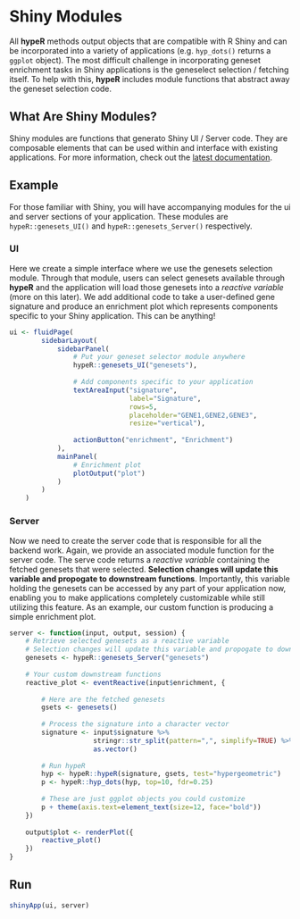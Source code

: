 
<!-- README.md is generated from README.Rmd. Please edit that file -->

# Shiny Modules

All **hypeR** methods output objects that are compatible with R Shiny
and can be incorporated into a variety of applications
(e.g. `hyp_dots()` returns a `ggplot` object). The most difficult
challenge in incorporating geneset enrichment tasks in Shiny
applications is the geneselect selection / fetching itself. To help with
this, **hypeR** includes module functions that abstract away the geneset
selection code.

## What Are Shiny Modules?

Shiny modules are functions that generato Shiny UI / Server code. They
are composable elements that can be used within and interface with
existing applications. For more information, check out the [latest
documentation](https://shiny.rstudio.com/articles/modules.html).

## Example

For those familiar with Shiny, you will have accompanying modules for
the ui and server sections of your application. These modules are
`hypeR::genesets_UI()` and `hypeR::genesets_Server()` respectively.

### UI

Here we create a simple interface where we use the genesets selection
module. Through that module, users can select genesets available through
**hypeR** and the application will load those genesets into a *reactive
variable* (more on this later). We add additional code to take a
user-defined gene signature and produce an enrichment plot which
represents components specific to your Shiny application. This can be
anything\!

``` r
ui <- fluidPage(
        sidebarLayout(
            sidebarPanel(
                # Put your geneset selector module anywhere
                hypeR::genesets_UI("genesets"),
                
                # Add components specific to your application
                textAreaInput("signature", 
                              label="Signature", 
                              rows=5,
                              placeholder="GENE1,GENE2,GENE3", 
                              resize="vertical"),
                
                actionButton("enrichment", "Enrichment")
            ),
            mainPanel(
                # Enrichment plot
                plotOutput("plot")
            )
        )
    )
```

### Server

Now we need to create the server code that is responsible for all the
backend work. Again, we provide an associated module function for the
server code. The serve code returns a *reactive variable* containing the
fetched genesets that were selected. **Selection changes will update
this variable and propogate to downstream functions**. Importantly, this
variable holding the genesets can be accessed by any part of your
application now, enabling you to make applications completely
customizable while still utilizing this feature. As an example, our
custom function is producing a simple enrichment plot.

``` r
server <- function(input, output, session) {
    # Retrieve selected genesets as a reactive variable
    # Selection changes will update this variable and propogate to downstream functions
    genesets <- hypeR::genesets_Server("genesets")
    
    # Your custom downstream functions
    reactive_plot <- eventReactive(input$enrichment, {
        
        # Here are the fetched genesets
        gsets <- genesets()
        
        # Process the signature into a character vector
        signature <- input$signature %>%
                     stringr::str_split(pattern=",", simplify=TRUE) %>%
                     as.vector()
        
        # Run hypeR
        hyp <- hypeR::hypeR(signature, gsets, test="hypergeometric")
        p <- hypeR::hyp_dots(hyp, top=10, fdr=0.25)
        
        # These are just ggplot objects you could customize
        p + theme(axis.text=element_text(size=12, face="bold"))
    })
    
    output$plot <- renderPlot({
        reactive_plot()
    })
}
```

## Run

``` r
shinyApp(ui, server)
```
